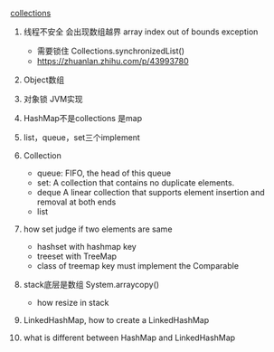 [collections](https://github.com/Snailclimb/JavaGuide/blob/master/docs/java/collection/Java%E9%9B%86%E5%90%88%E6%A1%86%E6%9E%B6%E5%B8%B8%E8%A7%81%E9%9D%A2%E8%AF%95%E9%A2%98.md#112-%E8%AF%B4%E8%AF%B4-listsetmap-%E4%B8%89%E8%80%85%E7%9A%84%E5%8C%BA%E5%88%AB)
1. 线程不安全 会出现数组越界 array index out of bounds exception
   - 需要锁住 Collections.synchronizedList()
   - https://zhuanlan.zhihu.com/p/43993780
    
2. Object数组
3. 对象锁 JVM实现
4. HashMap不是collections 是map
5. list，queue，set三个implement 
6. Collection
   - queue: FIFO,  the head of this queue
   - set: A collection that contains no duplicate elements.
   - deque A linear collection that supports element insertion and removal at both ends
   - list
7. how set judge if two elements are same
   - hashset with hashmap key
   - treeset with TreeMap
   - class of treemap key must implement the Comparable
8. stack底层是数组 System.arraycopy()   
   - how resize in stack
9. LinkedHashMap, how to create a LinkedHashMap
10. what is different between HashMap and LinkedHashMap














